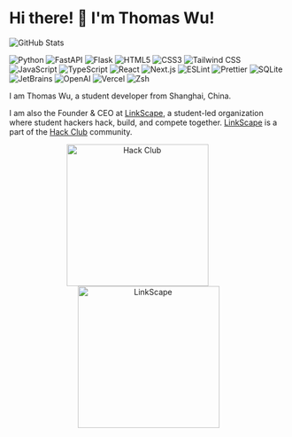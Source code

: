 # Hi there! 👋 I'm Thomas Wu!



![GitHub Stats](https://github-readme-stats.vercel.app/api?username=TakumiBC&show_icons=true&theme=radical)

![Python](https://img.shields.io/badge/Python-3776AB.svg?style=for-the-badge&logo=Python&logoColor=white) ![FastAPI](https://img.shields.io/badge/FastAPI-009688.svg?style=for-the-badge&logo=FastAPI&logoColor=white) ![Flask](https://img.shields.io/badge/Flask-000000.svg?style=for-the-badge&logo=Flask&logoColor=white) ![HTML5](https://img.shields.io/badge/HTML5-E34F26.svg?style=for-the-badge&logo=HTML5&logoColor=white) ![CSS3](https://img.shields.io/badge/CSS3-1572B6.svg?style=for-the-badge&logo=CSS3&logoColor=white) ![Tailwind CSS](https://img.shields.io/badge/Tailwind%20CSS-06B6D4.svg?style=for-the-badge&logo=Tailwind-CSS&logoColor=white) ![JavaScript](https://img.shields.io/badge/JavaScript-F7DF1E.svg?style=for-the-badge&logo=JavaScript&logoColor=black) ![TypeScript](https://img.shields.io/badge/TypeScript-3178C6.svg?style=for-the-badge&logo=TypeScript&logoColor=white) ![React](https://img.shields.io/badge/React-61DAFB.svg?style=for-the-badge&logo=React&logoColor=black) ![Next.js](https://img.shields.io/badge/Next.js-000000.svg?style=for-the-badge&logo=nextdotjs&logoColor=white) ![ESLint](https://img.shields.io/badge/ESLint-4B32C3.svg?style=for-the-badge&logo=ESLint&logoColor=white) ![Prettier](https://img.shields.io/badge/Prettier-F7B93E.svg?style=for-the-badge&logo=Prettier&logoColor=black) ![SQLite](https://img.shields.io/badge/SQLite-003B57.svg?style=for-the-badge&logo=SQLite&logoColor=white) ![JetBrains](https://img.shields.io/badge/JetBrains-000000.svg?style=for-the-badge&logo=JetBrains&logoColor=white) ![OpenAI](https://img.shields.io/badge/OpenAI-412991.svg?style=for-the-badge&logo=OpenAI&logoColor=white) ![Vercel](https://img.shields.io/badge/Vercel-000000.svg?style=for-the-badge&logo=Vercel&logoColor=white) ![Zsh](https://img.shields.io/badge/Zsh-F15A24.svg?style=for-the-badge&logo=Zsh&logoColor=white)


I am Thomas Wu, a student developer from Shanghai, China. 

I am also the Founder & CEO at [LinkScape](https://www.linkscape.app/), a student-led organization where student hackers hack, build, and compete together. [LinkScape](https://www.linkscape.app/) is a part of the [Hack Club](https://www.hackclub.com/) community.


<p align="center">
<a href="https://www.hackclub.com"><img style="width: 256px" align="center" src="https://assets.hackclub.com/flag-orpheus-left.svg" alt="Hack Club"/></a>&nbsp;&nbsp;&nbsp;&nbsp;&nbsp;&nbsp;&nbsp;&nbsp;&nbsp;&nbsp;<a href="https://www.linkscape.app"><img style="width: 256px" align="center" src="https://cdn.linkscape.app/linkscape-logo.png" alt="LinkScape"/></a>
</p>
